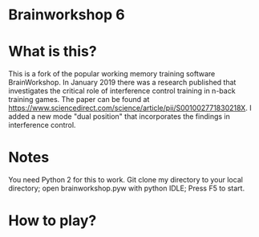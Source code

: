 # Brainworkshop 6

# What is this?
This is a fork of the popular working memory training software BrainWorkshop.  In January 2019 there was a research published that investigates the critical role of interference control training in n-back training games. The paper can be found at https://www.sciencedirect.com/science/article/pii/S001002771830218X. I added a new mode "dual position" that incorporates the findings in interference control. 

# Notes
You need Python 2 for this to work. 
Git clone my directory to your local directory; 
open brainworkshop.pyw with python IDLE;
Press F5 to start. 

# How to play?
